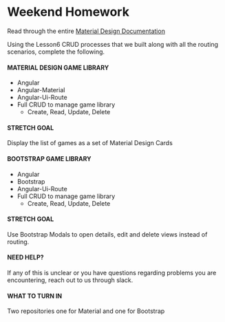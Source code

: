 # Weekend Homework
Read through the entire [Material Design Documentation](https://material.io/guidelines/)

Using the Lesson6 CRUD processes that we built along with all the routing scenarios, complete the following.

#### MATERIAL DESIGN GAME LIBRARY
* Angular
* Angular-Material
* Angular-Ui-Route
* Full CRUD to manage game library
  * Create, Read, Update, Delete

#### STRETCH GOAL
Display the list of games as a set of Material Design Cards

#### BOOTSTRAP GAME LIBRARY
* Angular
* Bootstrap
* Angular-Ui-Route
* Full CRUD to manage game library
  * Create, Read, Update, Delete

#### STRETCH GOAL
Use Bootstrap Modals to open details, edit and delete views instead of routing.

#### NEED HELP?
If any of this is unclear or you have questions regarding problems you are encountering, reach out to us through slack.

#### WHAT TO TURN IN
Two repositories one for Material and one for Bootstrap